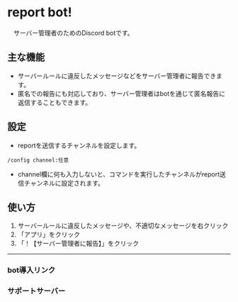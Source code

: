 # report bot!
　サーバー管理者のためのDiscord botです。

## 主な機能
- サーバールールに違反したメッセージなどをサーバー管理者に報告できます。
- 匿名での報告にも対応しており、サーバー管理者はbotを通じて匿名報告に返信することもできます。

## 設定
- reportを送信するチャンネルを設定します。
```
/config channel:任意
```
- channel欄に何も入力しないと、コマンドを実行したチャンネルがreport送信チャンネルに設定されます。

## 使い方
1. サーバールールに違反したメッセージや、不適切なメッセージを右クリック
2. 「アプリ」をクリック
3. 「！【サーバー管理者に報告】」をクリック

---

### bot導入リンク

### サポートサーバー
